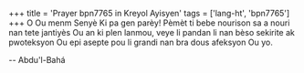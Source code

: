 +++
title = 'Prayer bpn7765 in Kreyol Ayisyen'
tags = ['lang-ht', 'bpn7765']
+++
O Ou menm Senyè Ki pa gen parèy! Pèmèt ti bebe nourison sa a nouri nan tete jantiyès Ou an ki plen lanmou, veye li pandan li nan bèso sekirite ak pwoteksyon Ou epi asepte pou li grandi nan bra dous afeksyon Ou yo.

-- Abdu'l-Bahá
